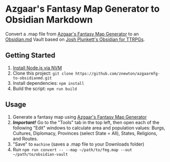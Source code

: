 # Azgaar's Fantasy Map Generator to Obsidian Markdown

Convert a .map file from [Azgaar's Fantasy Map Generator](https://azgaar.github.io/Fantasy-Map-Generator/) to an [Obsidian.md](https://obsidian.md) Vault based on [Josh Plunkett's Obsidian for TTRPGs](https://obsidianttrpgtutorials.com).

## Getting Started

1. [Install Node.js via NVM](https://github.com/nvm-sh/nvm?tab=readme-ov-file#installing-and-updating)
2. Clone this project: `git clone https://github.com/znewton/azgaarmfg-to-obsidianmd.git`
3. Install dependencies: `npm install`
4. Build the script: `npm run build`

## Usage

1. Generate a fantasy map using [Azgaar's Fantasy Map Generator](https://azgaar.github.io/Fantasy-Map-Generator/)
1. ***Important!*** Go to the "Tools" tab in the top left, then open each of the following "Edit" windows to calculate area and population values: Burgs, Cultures, Diplomacy, Provinces (select State = All), States, Religions, and Routes.
1. "Save" to `machine` (saves a .map file to your Downloads folder)
1. Run `npm run convert -- --map ~/path/to/fmg.map --out ~/path/to/obsidian-vault`

